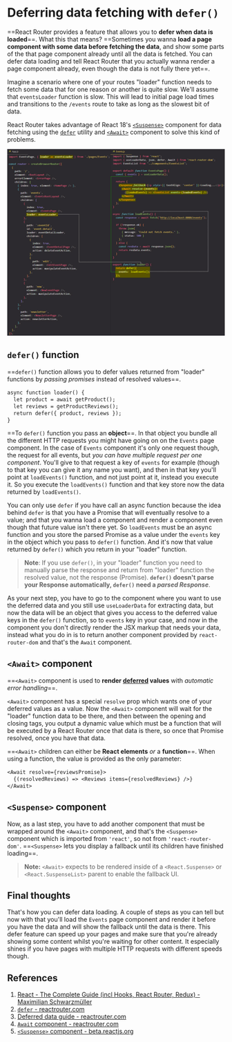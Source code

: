 # Deferring data fetching with `defer()`

==React Router provides a feature that allows you to **defer when data is loaded**==. What this that means? ==Sometimes you wanna **load a page component with some data before fetching the data**, and show some parts of the that page component already until all the data is fetched. You can defer data loading and tell React Router that you actually wanna render a page component already, even though the data is not fully there yet==.

Imagine a scenario where one of your routes "loader" function needs to fetch some data that for one reason or another is quite slow. We'll assume that `eventsLoader` function is slow. This will lead to initial page load times and transitions to the `/events` route to take as long as the slowest bit of data.

React Router takes advantage of React 18's [`<Suspense>`](https://beta.reactjs.org/reference/react/Suspense) component for data fetching using the [`defer`](https://reactrouter.com/en/main/utils/defer) utility and [`<Await>`](https://reactrouter.com/en/main/components/await) component to solve this kind of problems.

![Deferring_data_fetching_with_defer](../../img/Deferring_data_fetching_with_defer.jpg)

## `defer()` function

==`defer()` function allows you to defer values returned from "loader" functions by _passing promises_ instead of resolved values==.

```react
async function loader() {
  let product = await getProduct();
  let reviews = getProductReviews();
  return defer({ product, reviews });
}
```

==To `defer()` function you pass an **object**==. In that object you bundle all the different HTTP requests you might have going on on the `Events` page component. In the case of `Events` component it's only one request though, the request for all events, but _you can have multiple request per one component_. You'll give to that request a key of `events` for example (though to that key you can give it any name you want), and then in that key you'll point at `loadEvents()` function, and not just point at it, instead you execute it. So you execute the `loadEvents()` function and that key store now the data returned by `loadEvents()`.

You can only use `defer` if you have call an async function because the idea behind `defer` is that you have a Promise that will eventually resolve to a value; and that you wanna load a component and render a component even though that future value isn't there yet. So `loadEvents` must be an async function and you store the parsed Promise as a value under the `events` key in the object which you pass to `defer()` function. And it's now that value returned by `defer()` which you return in your "loader" function.

> **Note**: If you use `defer()`, in your "loader" function you need to manually parse the response and return from "loader" function the resolved value, not the response (Promise). **`defer()` doesn't parse your Response automatically, `defer()` need a _parsed Response_**.

As your next step, you have to go to the component where you want to use the deferred data and you still use `useLoaderData`  for extracting data, but now the data will be an object that gives you access to the deferred value keys in the `defer()` function, so to `events` key in your case, and now in the component you don't directly render the JSX markup that needs your data, instead what you do in is to return another component provided by `react-router-dom` and that's the `Await` component.

## `<Await>` component

==`<Await>` component is used to **render [deferred](https://reactrouter.com/en/main/utils/defer) values** with _automatic error handling_==.

`<Await>` component has a special `resolve` prop which wants one of your deferred values as a value. Now the `<Await>` component will wait for the "loader" function data to be there, and then between the opening and closing tags, you output a dynamic value which must be a function that will be executed by a React Router once that data is there, so once that Promise resolved, once you have that data.

==`<Await>` children can either be **React elements** _or_ a **function**==. When using a function, the value is provided as the only parameter:

```react
<Await resolve={reviewsPromise}>
  {(resolvedReviews) => <Reviews items={resolvedReviews} />}
</Await>
```

## `<Suspense>` component

Now, as a last step, you have to add another component that must be wrapped around the `<Await>` component, and that's the `<Suspense>` component which is imported from `'react'`, so not from `'react-router-dom'`. ==`<Suspense>` lets you display a fallback until its children have finished loading==.

> **Note:** `<Await>` expects to be rendered inside of a `<React.Suspense>` or `<React.SuspenseList>` parent to enable the fallback UI.

## Final thoughts

That's how you can defer data loading. A couple of steps as you can tell but now with that you'll load the `Events` page component and render it before you have the data and will show the fallback until the data is there. This defer feature can speed up your pages and make sure that you're already showing some content whilst you're waiting for other content. It especially shines if you have pages with multiple HTTP requests with different speeds though.

## References

1. [React - The Complete Guide (incl Hooks, React Router, Redux) - Maximilian Schwarzmüller](https://www.udemy.com/course/react-the-complete-guide-incl-redux/)
2. [`defer` - reactrouter.com](https://reactrouter.com/en/main/utils/defer)
3. [Deferred data guide - reactrouter.com](https://reactrouter.com/en/main/guides/deferred)
4. [`Await` component - reactrouter.com](https://reactrouter.com/en/main/components/await)
5. [`<Suspense>` component - beta.reactjs.org](https://beta.reactjs.org/reference/react/Suspense)